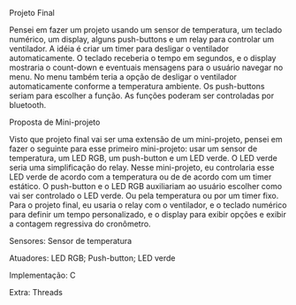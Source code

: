 
Projeto Final

Pensei em fazer um projeto usando um sensor de temperatura, um teclado numérico, um display, alguns push-buttons e um relay para controlar um ventilador. A idéia é criar um timer para desligar o ventilador automaticamente. O teclado receberia o tempo em segundos, e o display mostraria o count-down e eventuais mensagens para o usuário navegar no menu. No menu também teria a opção de desligar o ventilador automaticamente conforme a temperatura ambiente. Os push-buttons seriam para escolher a função. As funções poderam ser controladas por bluetooth.


Proposta de Mini-projeto

Visto que projeto final vai ser uma extensão de um mini-projeto, pensei em fazer o seguinte para esse primeiro mini-projeto: usar um sensor de temperatura, um LED RGB, um push-button e um LED verde. O LED verde seria uma simplificação do relay. Nesse mini-projeto, eu controlaria esse LED verde de acordo com a temperatura ou de de acordo com um timer estático. O push-button e o LED RGB auxiliariam ao usuário escolher como vai ser controlado o LED verde. Ou pela temperatura ou por um timer fixo.
Para o projeto final, eu usaria o relay com o ventilador, e o teclado numérico para definir um tempo personalizado, e o display para exibir opções e exibir a contagem regressiva do cronômetro.


Sensores: Sensor de temperatura

Atuadores: LED RGB; Push-button; LED verde

Implementação: C

Extra: Threads
